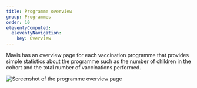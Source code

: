 ```yaml
---
title: Programme overview
group: Programmes
order: 10
eleventyComputed:
  eleventyNavigation:
    key: Overview
---
```


Mavis has an overview page for each vaccination programme that provides simple statistics about the programme such as the number of children in the cohort and the total number of vaccinations performed.

![Screenshot of the programme overview page](/assets/images/programme-overview.png )
